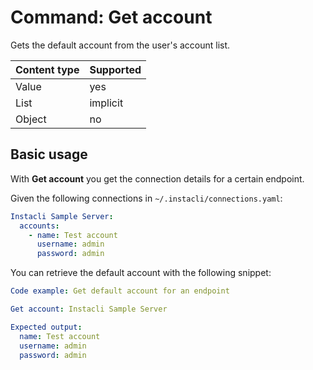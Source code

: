 # Command: Get account

Gets the default account from the user's account list.

| Content type | Supported |
|--------------|-----------|
| Value        | yes       |
| List         | implicit  |
| Object       | no        |

## Basic usage

With **Get account** you get the connection details for a certain endpoint.

Given the following connections in `~/.instacli/connections.yaml`:

```yaml file:connections.yaml
Instacli Sample Server:
  accounts:
    - name: Test account
      username: admin
      password: admin
```

You can retrieve the default account with the following snippet:

```yaml
Code example: Get default account for an endpoint

Get account: Instacli Sample Server

Expected output:
  name: Test account
  username: admin
  password: admin
```

